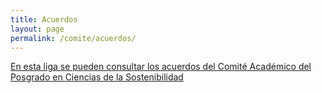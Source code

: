 ```yaml
---
title: Acuerdos
layout: page
permalink: /comite/acuerdos/
---
```

[En esta liga se pueden consultar los acuerdos del Comité Académico del Posgrado en Ciencias de la Sostenibilidad](https://drive.google.com/drive/folders/1D1ZEFWCUQ3ShPfuvMvfCtXbOv8S_V1HC?usp=sharing)
